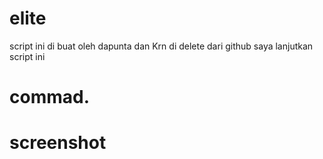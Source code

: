 # elite

script ini di buat oleh dapunta dan Krn di delete dari github saya lanjutkan script ini

# commad.

# screenshot
